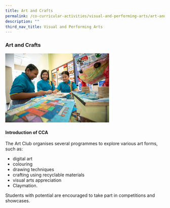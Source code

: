 ```yaml
---
title: Art and Crafts
permalink: /co-curricular-activities/visual-and-performing-arts/art-and-crafts/
description: ""
third_nav_title: Visual and Performing Arts
---
```

### **Art and Crafts**
<img src="/images/vpa1.jpg" style="width:65%">

#### **Introduction of CCA**
The Art Club organises several programmes to explore various art forms, such as:

* digital art
* colouring
* drawing techniques
* crafting using recyclable materials
* visual arts appreciation
* Claymation.

Students with potential are encouraged to take part in competitions and showcases.
